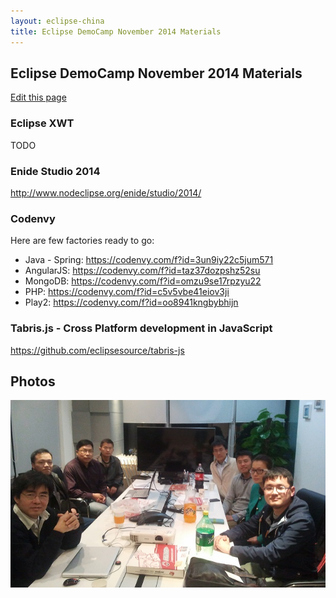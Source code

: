 ```yaml
---
layout: eclipse-china
title: Eclipse DemoCamp November 2014 Materials
---
```


## Eclipse DemoCamp November 2014 Materials

[Edit this page](https://github.com/Eclipse-China/Eclipse-China.github.io/blob/master/democamps/2014-11-07.md)

### Eclipse XWT

TODO

### Enide Studio 2014

<http://www.nodeclipse.org/enide/studio/2014/>

### Codenvy

Here are few factories ready to go:

- Java - Spring: <https://codenvy.com/f?id=3un9iy22c5jum571>
- AngularJS: <https://codenvy.com/f?id=taz37dozpshz52su>
- MongoDB: <https://codenvy.com/f?id=omzu9se17rpzyu22>
- PHP: <https://codenvy.com/f?id=c5v5vbe41eiov3ji>
- Play2: <https://codenvy.com/f?id=oo8941kngbybhijn>

### Tabris.js - Cross Platform development in JavaScript

<https://github.com/eclipsesource/tabris-js>


## Photos

![2014-11-07_20.03.53_small.jpg](2014-11-07_20.03.53_small.jpg)
